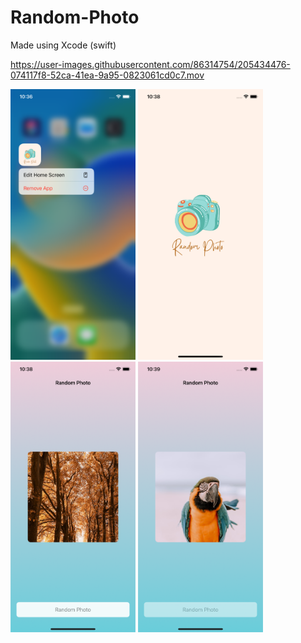 # Random-Photo
Made using Xcode (swift)

https://user-images.githubusercontent.com/86314754/205434476-074117f8-52ca-41ea-9a95-0823061cd0c7.mov

<img src="Screenshots/s1.png" width=200px>  <img src="Screenshots/s2.png" width=200px> <img src="Screenshots/s3.png" width=200px>  <img src="Screenshots/s4.png" width=200px>
